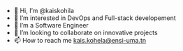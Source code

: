 - 👋 Hi, I’m @kaiskohila
- 👀 I’m interested in DevOps and Full-stack developement 
- 🌱 I’m a Software Engineer 
- 💞️ I’m looking to collaborate on innovative projects
- 📫 How to reach me kais.kohela@ensi-uma.tn

<!---
kaiskohela/kaiskohela is a ✨ special ✨ repository because its `README.md` (this file) appears on your GitHub profile.
You can click the Preview link to take a look at your changes.
--->
